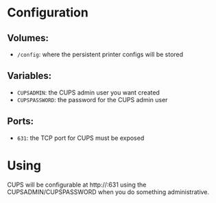 # Configuration

## Volumes:
* `/config`: where the persistent printer configs will be stored

## Variables:
* `CUPSADMIN`: the CUPS admin user you want created
* `CUPSPASSWORD`: the password for the CUPS admin user

## Ports:
* `631`: the TCP port for CUPS must be exposed

# Using
CUPS will be configurable at http://<IP>:631 using the CUPSADMIN/CUPSPASSWORD when you do something administrative.

